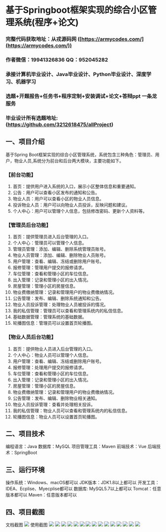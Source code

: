 基于Springboot框架实现的综合小区管理系统(程序+论文)
=
###  完整代码获取地址：从戎源码网 ([https://armycodes.com/](https://armycodes.com/))
###  作者微信：19941326836  QQ：952045282 
###  承接计算机毕业设计、Java毕业设计、Python毕业设计、深度学习、机器学习
###  选题+开题报告+任务书+程序定制+安装调试+论文+答辩ppt 一条龙服务
###  毕业设计所有选题地址:(https://github.com/3212618475/allProject)


一、项目介绍
---
基于Spring Boot框架实现的综合小区管理系统，系统包含三种角色：管理员、用户，物业人员,系统分为前台和后台两大模块，主要功能如下。
### 【前台功能】

1. 首页：提供用户进入系统的入口，展示小区整体信息和重要通知。
2. 公告：用户可以查看小区发布的通知和公告。
3. 物业人员：用户可以查看小区的物业人员信息。
4. 投诉物业人员：用户可以向物业人员投诉，反映问题和建议。
5. 个人中心：用户可以管理个人信息，包括修改密码、更新个人资料等。

### 【管理员后台功能】

1. 首页：提供管理员进入后台管理的入口。
2. 个人中心：管理员可以管理个人信息。
3. 管理员管理：添加、编辑、删除系统管理员账号。
4. 物业人员管理：添加、编辑、删除物业人员账号。
5. 用户管理：查看、编辑、冻结或删除用户账号。
6. 报修管理：管理用户提交的报修请求。
7. 车位管理：查看和管理小区的车位信息。
8. 出入管理：记录和管理小区的出入情况。
9. 房屋管理：管理小区的房屋信息。
10. 物业费缴纳管理：记录和管理用户的物业费缴纳情况。
11. 公告管理：发布、编辑、删除系统通知和公告。
12. 物业人员投诉管理：处理物业人员被投诉的情况。
13. 我的私信管理：管理员可以查看和管理系统内的私信信息。
14. 基础数据管理：管理系统的基础数据。
15. 轮播图信息：管理员可以设置首页轮播图。

### 【物业人员后台功能】

1. 首页：提供物业人员进入后台管理的入口。
2. 个人中心：物业人员可以管理个人信息。
3. 用户管理：查看、编辑、冻结或删除用户账号。
4. 报修管理：处理用户提交的报修请求。
5. 车位管理：查看和管理小区的车位信息。
6. 出入管理：记录和管理小区的出入情况。
7. 房屋管理：管理小区的房屋信息。
8. 物业费缴纳管理：记录和管理用户的物业费缴纳情况。
9. 公告管理：发布、编辑、删除物业相关通知。
10. 物业人员投诉管理：查看并处理相关投诉。
11. 我的私信管理：物业人员可以查看和管理系统内的私信信息。
12. 轮播图信息：物业人员可以设置首页轮播图。


二、项目技术
---
编程语言：Java
数据库：MySQL
项目管理工具：Maven
前端技术：Vue
后端技术：SpringBoot

三、运行环境
---
操作系统：Windows、macOS都可以
JDK版本：JDK1.8以上都可以
开发工具：IDEA、Ecplise、Myecplise都可以
数据库: MySQL5.7以上都可以
Tomcat：任意版本都可以
Maven：任意版本都可以

四、项目截图
---
文档截图
![](limage/1.png)
使用截图
![](image/1.png)
![](image/2.png)
![](image/3.png)
![](image/4.png)
![](image/5.png)
![](image/6.png)
![](image/7.png)
![](image/8.png)
![](image/9.png)
![](image/10.png)
![](image/11.png)
![](image/12.png)
![](image/13.png)
![](image/14.png)
![](image/15.png)

